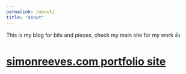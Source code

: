 ```yaml
---
permalink: /about/
title: "About"
---
```


This is my blog for bits and pieces, check my main site for my work 👍

# [simonreeves.com portfolio site](https://www.simonreeves.com)
